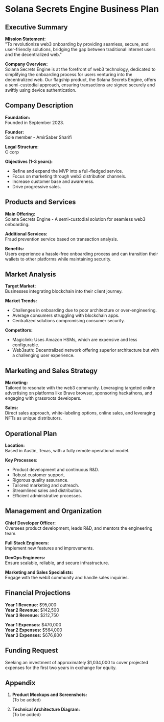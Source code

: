 # Solana Secrets Engine Business Plan

## Executive Summary

**Mission Statement:**  
"To revolutionize web3 onboarding by providing seamless, secure, and user-friendly solutions, bridging the gap between traditional internet users and the decentralized web."

**Company Overview:**  
Solana Secrets Engine is at the forefront of web3 technology, dedicated to simplifying the onboarding process for users venturing into the decentralized web. Our flagship product, the Solana Secrets Engine, offers a semi-custodial approach, ensuring transactions are signed securely and swiftly using device authentication.

## Company Description

**Foundation:**  
Founded in September 2023.

**Founder:**  
Sole member - AmirSaber Sharifi

**Legal Structure:**  
C corp

**Objectives (1-3 years):**  
- Refine and expand the MVP into a full-fledged service.
- Focus on marketing through web3 distribution channels.
- Increase customer base and awareness.
- Drive progressive sales.

## Products and Services

**Main Offering:**  
Solana Secrets Engine - A semi-custodial solution for seamless web3 onboarding.

**Additional Services:**  
Fraud prevention service based on transaction analysis.

**Benefits:**  
Users experience a hassle-free onboarding process and can transition their wallets to other platforms while maintaining security.

## Market Analysis

**Target Market:**  
Businesses integrating blockchain into their client journey.

**Market Trends:**  
- Challenges in onboarding due to poor architecture or over-engineering.
- Average consumers struggling with blockchain apps.
- Centralized solutions compromising consumer security.

**Competitors:**  
- Magiclink: Uses Amazon HSMs, which are expensive and less configurable.
- Web3auth: Decentralized network offering superior architecture but with a challenging user experience.

## Marketing and Sales Strategy

**Marketing:**  
Tailored to resonate with the web3 community. Leveraging targeted online advertising on platforms like Brave browser, sponsoring hackathons, and engaging with grassroots developers.

**Sales:**  
Direct sales approach, white-labeling options, online sales, and leveraging NFTs as unique distributors.

## Operational Plan

**Location:**  
Based in Austin, Texas, with a fully remote operational model.

**Key Processes:**  
- Product development and continuous R&D.
- Robust customer support.
- Rigorous quality assurance.
- Tailored marketing and outreach.
- Streamlined sales and distribution.
- Efficient administrative processes.

## Management and Organization

**Chief Developer Officer:**  
Oversees product development, leads R&D, and mentors the engineering team.

**Full Stack Engineers:**  
Implement new features and improvements.

**DevOps Engineers:**  
Ensure scalable, reliable, and secure infrastructure.

**Marketing and Sales Specialists:**  
Engage with the web3 community and handle sales inquiries.

## Financial Projections

**Year 1 Revenue:** $95,000  
**Year 2 Revenue:** $142,500  
**Year 3 Revenue:** $212,750

**Year 1 Expenses:** $470,000  
**Year 2 Expenses:** $564,000  
**Year 3 Expenses:** $676,800

## Funding Request

Seeking an investment of approximately $1,034,000 to cover projected expenses for the first two years in exchange for equity.

## Appendix

1. **Product Mockups and Screenshots:**  
   (To be added)
   
2. **Technical Architecture Diagram:**  
   (To be added)

